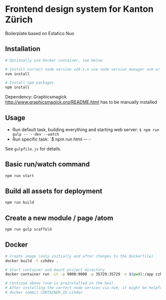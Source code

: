 # Frontend design system for Kanton Zürich

Boilerplate based on Estatico Nuo

## Installation

```bash
# Optionally use Docker container, see below

# Install correct node version v20.x.x use node version manager nvm or manually install node version 20.x.x
nvm install

# Install npm packages
npm install
```

Dependency: Graphicsmagick http://www.graphicsmagick.org/README.html has to be manually installed

## Usage

- Run default task, building everything and starting web server: `$ npm run gulp -- --dev --watch`
- Run specific task: `$ npm run html -- -

See `gulpfile.js` for details.

## Basic run/watch command

```bash
npm run start
```

## Build all assets for deployment

```bash
npm run build
```

## Create a new module / page /atom

```bash
npm run gulp scaffold
```

## Docker

```bash
# Create image (only initially and after changes to the Dockerfile)
docker build -t czhdev .

# Start container and mount project directory
docker container run -it -p 9000:9000 -p 35729:35729 -v $(pwd):/app czhdev /bin/bash

# Continue above (nvm is preinstalled in the box)
# After installing the correct node version via nvm, it might be helpful to commit this new state so it is persisted for the next run:
# docker commit CONTAINER_ID czhdev
```
